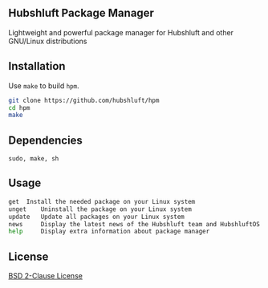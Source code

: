 ## Hubshluft Package Manager

Lightweight and powerful package manager for Hubshluft and other GNU/Linux distributions

## Installation

Use `make` to build `hpm`.

```bash
git clone https://github.com/hubshluft/hpm
cd hpm
make
```

## Dependencies

`sudo, make, sh`

## Usage

```bash
get	 Install the needed package on your Linux system
unget	 Uninstall the package on your Linux system
update	 Update all packages on your Linux system
news	 Display the latest news of the Hubshluft team and HubshluftOS
help	 Display extra information about package manager
```

## License

[BSD 2-Clause License](https://opensource.org/license/bsd-2-clause)
